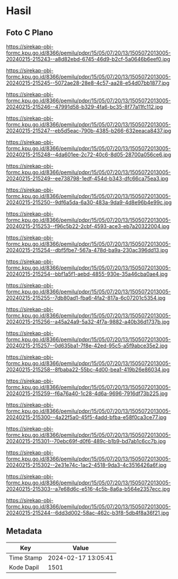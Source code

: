 # Hasil

## Foto C Plano

https://sirekap-obj-formc.kpu.go.id/8366/pemilu/pdpr/15/05/07/20/13/1505072013005-20240215-215243--a8d82ebd-6745-46d9-b2cf-5a0646b6eef0.jpg

https://sirekap-obj-formc.kpu.go.id/8366/pemilu/pdpr/15/05/07/20/13/1505072013005-20240215-215245--5072ae28-28e8-4c57-aa28-e54d07bb1877.jpg

https://sirekap-obj-formc.kpu.go.id/8366/pemilu/pdpr/15/05/07/20/13/1505072013005-20240215-215246--47991d58-b329-4fa6-bc35-8f77a11fc112.jpg

https://sirekap-obj-formc.kpu.go.id/8366/pemilu/pdpr/15/05/07/20/13/1505072013005-20240215-215247--eb5d5eac-790b-4385-b266-632eeaca8437.jpg

https://sirekap-obj-formc.kpu.go.id/8366/pemilu/pdpr/15/05/07/20/13/1505072013005-20240215-215248--4da601ee-2c72-40c6-8d05-28700a056ce6.jpg

https://sirekap-obj-formc.kpu.go.id/8366/pemilu/pdpr/15/05/07/20/13/1505072013005-20240215-215249--ee738798-1edf-454d-b343-dfc66ca75ea3.jpg

https://sirekap-obj-formc.kpu.go.id/8366/pemilu/pdpr/15/05/07/20/13/1505072013005-20240215-215250--9df6a5da-6a30-483a-9da9-4d8e96b4e99c.jpg

https://sirekap-obj-formc.kpu.go.id/8366/pemilu/pdpr/15/05/07/20/13/1505072013005-20240215-215253--f96c5b22-2cbf-4593-ace3-eb7a20322004.jpg

https://sirekap-obj-formc.kpu.go.id/8366/pemilu/pdpr/15/05/07/20/13/1505072013005-20240215-215254--dbf5fbe7-567a-478d-ba9a-230ac396dd13.jpg

https://sirekap-obj-formc.kpu.go.id/8366/pemilu/pdpr/15/05/07/20/13/1505072013005-20240215-215254--bbf1a5f1-aebd-4855-930e-35a46cba0ae4.jpg

https://sirekap-obj-formc.kpu.go.id/8366/pemilu/pdpr/15/05/07/20/13/1505072013005-20240215-215255--7db80ad1-fba6-4fa2-817a-6c07201c5354.jpg

https://sirekap-obj-formc.kpu.go.id/8366/pemilu/pdpr/15/05/07/20/13/1505072013005-20240215-215256--a45a24a9-5a32-4f7a-9882-a40b36d1737b.jpg

https://sirekap-obj-formc.kpu.go.id/8366/pemilu/pdpr/15/05/07/20/13/1505072013005-20240215-215257--0d635ba1-7f8e-42ed-95c5-a5f9abce35e2.jpg

https://sirekap-obj-formc.kpu.go.id/8366/pemilu/pdpr/15/05/07/20/13/1505072013005-20240215-215258--8fbaba22-55bc-4d00-bea1-419b26e86034.jpg

https://sirekap-obj-formc.kpu.go.id/8366/pemilu/pdpr/15/05/07/20/13/1505072013005-20240215-215259--f6a76a40-1c28-4d6a-9696-7916df73b225.jpg

https://sirekap-obj-formc.kpu.go.id/8366/pemilu/pdpr/15/05/07/20/13/1505072013005-20240215-215300--4a22f5a0-45f5-4add-bfba-e58f0ca3ce77.jpg

https://sirekap-obj-formc.kpu.go.id/8366/pemilu/pdpr/15/05/07/20/13/1505072013005-20240215-215301--70ebc69f-d0f6-489c-b1b9-bd7ab1c6cc7b.jpg

https://sirekap-obj-formc.kpu.go.id/8366/pemilu/pdpr/15/05/07/20/13/1505072013005-20240215-215302--2e31e74c-1ac2-4518-9da3-4c3516426a6f.jpg

https://sirekap-obj-formc.kpu.go.id/8366/pemilu/pdpr/15/05/07/20/13/1505072013005-20240215-215303--a7e68d6c-e516-4c5b-8a6a-b564e2357ecc.jpg

https://sirekap-obj-formc.kpu.go.id/8366/pemilu/pdpr/15/05/07/20/13/1505072013005-20240215-215244--6dd3d002-58ac-462c-b3f8-5db4f8a36f21.jpg


## Metadata

| Key        | Value               |
| ---------- | ------------------- |
| Time Stamp | 2024-02-17 13:05:41 |
| Kode Dapil | 1501                |



